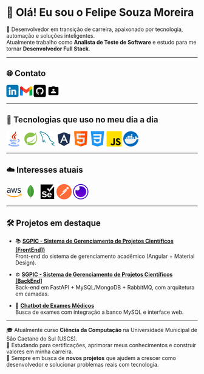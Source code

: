 # 👋 Olá! Eu sou o Felipe Souza Moreira

🎯 Desenvolvedor em transição de carreira, apaixonado por tecnologia, automação e soluções inteligentes.  
Atualmente trabalho como **Analista de Teste de Software** e estudo para me tornar **Desenvolvedor Full Stack**.

---

## 🌐 Contato

[<img src="./assets/icons/linkedin.png" width="32"/>](https://www.linkedin.com/in/felipe-souza-moreira-45292220b)
[<img src="./assets/icons/gmail.png" width="32"/>](mailto:felipemoreira2003@gmail.com)
[<img src="./assets/icons/github.png" width="32"/>](https://github.com/Felpes513) 
[<img src="./assets/icons/portfolio.png" width="32">](https://felpes513.github.io/Portfolio/)

---

## 🧠 Tecnologias que uso no meu dia a dia

<p align="left">
  <img src="./assets/icons/java.png" width="40" />
  <img src="./assets/icons/spring.png" width="40" />
  <img src="./assets/icons/mysql.png" width="40" />
  <img src="./assets/icons/angular.png" width="40" />
  <img src="./assets/icons/html.png" width="40" />
  <img src="./assets/icons/css-3.png" width="40" />
  <img src="./assets/icons/js.png" width="40">
  <img src="./assets/icons/docker.png" width="40" />
</p>

---

## ☁️ Interesses atuais

<p align="left">
  <img src="./assets/icons/aws.png" width="40" />
  <img src="./assets/icons/MongoDB.png" width="40" />
  <img src="./assets/icons/selenium.svg" width="40" />
  <img src="./assets/icons/postman.svg" width="40" />
  <img src="./assets/icons/insomnia.png" width="40" />
</p>

---

## 🛠️ Projetos em destaque

- 📚 **[SGPIC - Sistema de Gerenciamento de Projetos Científicos [FrontEnd])](https://github.com/Felpes513/FrontTCC)**  
  Front-end do sistema de gerenciamento acadêmico (Angular + Material Design).

- ⚙️ **[SGPIC - Sistema de Gerenciamento de Projetos Científicos [BackEnd]](https://github.com/Felpes513/UscsTCC)**  
  Back-end em FastAPI + MySQL/MongoDB + RabbitMQ, com arquitetura em camadas.

- 🤖 **[Chatbot de Exames Médicos](https://github.com/Felpes513/chatbot)**  
  Busca de exames com integração a banco MySQL e interface web.



---

🎓 Atualmente curso **Ciência da Computação** na Universidade Municipal de São Caetano do Sul (USCS).  
📘 Estudando para certificações, aprimorar meus conhecimentos e construir valores em minha carreira.  
🚀 Sempre em busca de **novos projetos** que ajudem a crescer como desenvolvedor e solucionar problemas reais com tecnologia.
